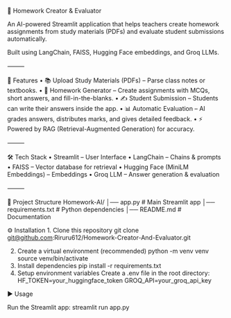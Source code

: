 📘 Homework Creator & Evaluator

An AI-powered Streamlit application that helps teachers create homework assignments from study materials (PDFs) and evaluate student submissions automatically.

Built using LangChain, FAISS, Hugging Face embeddings, and Groq LLMs.

⸻

🚀 Features
	•	📚 Upload Study Materials (PDFs) – Parse class notes or textbooks.
	•	📝 Homework Generator – Create assignments with MCQs, short answers, and fill-in-the-blanks.
	•	✍️ Student Submission – Students can write their answers inside the app.
	•	📊 Automatic Evaluation – AI grades answers, distributes marks, and gives detailed feedback.
	•	⚡ Powered by RAG (Retrieval-Augmented Generation) for accuracy.

⸻

🛠️ Tech Stack
	•	Streamlit – User Interface
	•	LangChain – Chains & prompts
	•	FAISS – Vector database for retrieval
	•	Hugging Face (MiniLM Embeddings) – Embeddings
	•	Groq LLM – Answer generation & evaluation

⸻

📂 Project Structure
Homework-AI/
│── app.py                # Main Streamlit app
│── requirements.txt      # Python dependencies
│── README.md             # Documentation

⚙️ Installation
	1.	Clone this repository
     git clone git@github.com:Riruru612/Homework-Creator-And-Evaluator.git

  2.	Create a virtual environment (recommended)
      python -m venv venv
      source venv/bin/activate  
  3.	Install dependencies
      pip install -r requirements.txt
  4.	Setup environment variables
      Create a .env file in the root directory:
    	HF_TOKEN=your_huggingface_token
      GROQ_API=your_groq_api_key

▶️ Usage

Run the Streamlit app:
streamlit run app.py
   
